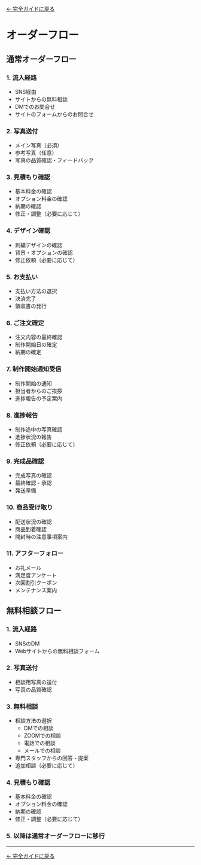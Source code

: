 [← 完全ガイドに戻る](../takis_complete_guide.md)

# オーダーフロー

## 通常オーダーフロー

### 1. 流入経路
- SNS経由
- サイトからの無料相談
- DMでのお問合せ
- サイトのフォームからのお問合せ

### 2. 写真送付
- メイン写真（必須）
- 参考写真（任意）
- 写真の品質確認・フィードバック

### 3. 見積もり確認
- 基本料金の確認
- オプション料金の確認
- 納期の確認
- 修正・調整（必要に応じて）

### 4. デザイン確認
- 刺繍デザインの確認
- 背景・オプションの確認
- 修正依頼（必要に応じて）

### 5. お支払い
- 支払い方法の選択
- 決済完了
- 領収書の発行

### 6. ご注文確定
- 注文内容の最終確認
- 制作開始日の確定
- 納期の確定

### 7. 制作開始通知受信
- 制作開始の通知
- 担当者からのご挨拶
- 進捗報告の予定案内

### 8. 進捗報告
- 制作途中の写真確認
- 進捗状況の報告
- 修正依頼（必要に応じて）

### 9. 完成品確認
- 完成写真の確認
- 最終確認・承認
- 発送準備

### 10. 商品受け取り
- 配送状況の確認
- 商品到着確認
- 開封時の注意事項案内

### 11. アフターフォロー
- お礼メール
- 満足度アンケート
- 次回割引クーポン
- メンテナンス案内

## 無料相談フロー

### 1. 流入経路
- SNSのDM
- Webサイトからの無料相談フォーム

### 2. 写真送付
- 相談用写真の送付
- 写真の品質確認

### 3. 無料相談
- 相談方法の選択
  * DMでの相談
  * ZOOMでの相談
  * 電話での相談
  * メールでの相談
- 専門スタッフからの回答・提案
- 追加相談（必要に応じて）

### 4. 見積もり確認
- 基本料金の確認
- オプション料金の確認
- 納期の確認
- 修正・調整（必要に応じて）

### 5. 以降は通常オーダーフローに移行

---

[← 完全ガイドに戻る](../takis_complete_guide.md) 